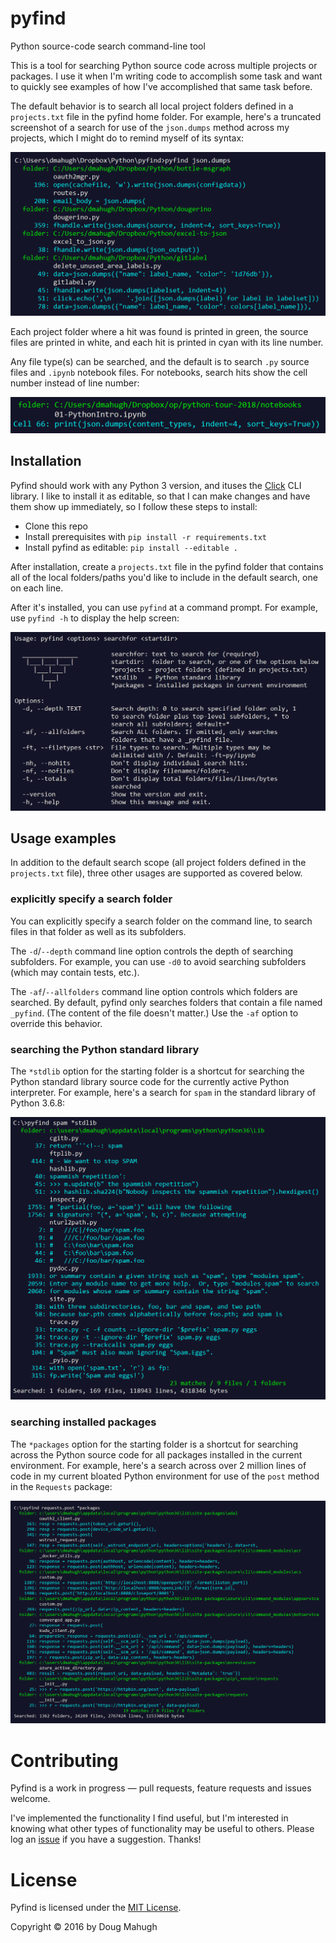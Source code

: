 # pyfind
Python source-code search command-line tool

This is a tool for searching Python source code across multiple projects or packages. I use it when I'm writing code to accomplish some task and want to quickly see examples of how I've accomplished that same task before.

The default behavior is to search all local project folders defined in a ```projects.txt``` file in the pyfind home folder. For example, here's a truncated screenshot of a search for use of the ```json.dumps``` method across my projects, which I might do to remind myself of its syntax:

![json.dumps example](images/example01.png)

Each project folder where a hit was found is printed in green, the source files are printed in white, and each hit is printed in cyan with its line number.

Any file type(s) can be searched, and the default is to search ```.py``` source files and ```.ipynb``` notebook files. For notebooks, search hits show the cell number instead of line number:

![notebook example](images/example02.png)

## Installation

Pyfind should work with any Python 3 version, and ituses the [Click](http://click.pocoo.org/5/) CLI library. I like to install it as editable, so that I can make changes and have them show up immediately, so I follow these steps to install:

* Clone this repo
* Install prerequisites with ```pip install -r requirements.txt```
* Install pyfind as editable: ```pip install --editable .```

After installation, create a ```projects.txt``` file in the pyfind folder that contains all of the local folders/paths you'd like to include in the default search, one on each line.

After it's installed, you can use ```pyfind``` at a command prompt. For example, use ```pyfind -h``` to display the help screen:

![help screen](images/helpscreen.png)

## Usage examples

In addition to the default search scope (all project folders defined in the ```projects.txt``` file), three other usages are supported as covered below.

### explicitly specify a search folder

You can explicitly specify a search folder on the command line, to search files in that folder as well as its subfolders.

The ```-d```/```--depth``` command line option controls the depth of searching subfolders. For example, you can use ```-d0``` to avoid searching subfolders (which may contain tests, etc.).

The ```-af```/```--allfolders``` command line option controls which folders are searched. By default, pyfind only searches folders that contain a file named ```_pyfind```. (The content of the file doesn't matter.) Use the ```-af``` option to override this behavior.

### searching the Python standard library

The ```*stdlib``` option for the starting folder is a shortcut for searching the Python standard library source code for the currently active Python interpreter. For example, here's a search for ```spam``` in the standard library of Python 3.6.8:

![*stdlib search](images/stdlib.png)

### searching installed packages

The ```*packages``` option for the starting folder is a shortcut for searching across the Python source code for all packages installed in the current environment. For example, here's a search across over 2 million lines of code in my current bloated Python environment for use of the ```post``` method in the ```Requests``` package:

![*packages search](images/packages.png)

# Contributing
Pyfind is a work in progress &mdash; pull requests, feature requests and issues welcome.

I've implemented the functionality I find useful, but I'm interested in knowing what other types of functionality may be useful to others. Please log an [issue](https://github.com/dmahugh/pyfind/issues) if you have a suggestion. Thanks!

# License
Pyfind is licensed under the [MIT License](https://github.com/dmahugh/pyfind/blob/master/LICENSE).

Copyright &copy; 2016 by Doug Mahugh
